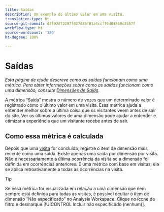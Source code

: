```yaml
---
title: Saídas
description: Um exemplo do último valor em uma visita.
translation-type: ht
source-git-commit: d3f92d72207f027d35f81a4ccf70d01569c3557f
workflow-type: ht
source-wordcount: '186'
ht-degree: 100%

---
```



# Saídas

*Esta página de ajuda descreve como as saídas funcionam como uma métrica. Para obter informações sobre como as saídas funcionam como uma dimensão, consulte [Dimensões de Saída](../dimensions/exit-dimensions.md).*

A métrica “Saída” mostra o número de vezes que um determinado valor é registrado como o último valor em uma visita. Essa métrica ajuda a entender melhor sobre a última coisa que os visitantes veem antes de sair do site. Ver os últimos valores de uma dimensão pode ajudar a entender e otimizar a experiência que um visitante recebe antes de sair.

## Como essa métrica é calculada

Depois que uma [visita](visits.md) for concluída, registre o item de dimensão mais recente como uma saída. Existe apenas uma saída por dimensão por visita. Não é necessariamente a última ocorrência da visita se a dimensão foi definida em ocorrências anteriores. É uma métrica com base em visitas; ela se aplica retroativamente a todas as ocorrências na visita.

>[!TIP]
>
>Se essa métrica for visualizada em relação a uma dimensão que nem sempre está definida para todas as visitas, é possível ocultar o item de dimensão “Não especificado” no Analysis Workspace. Clique no ícone de filtro e desmarque [!UICONTROL Incluir não especificado (nenhum)].

